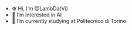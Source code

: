 - ⚙ Hi, I’m @LambDa(Vi)
- 👀 I’m interested in AI
- 🌱 I’m currently studying at Politecnico di Torino

<!---
DavideBu/DavideBu is a ✨ special ✨ repository because its `README.md` (this file) appears on your GitHub profile.
You can click the Preview link to take a look at your changes.
--->
